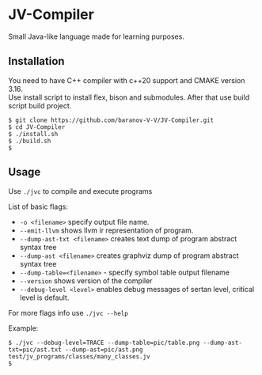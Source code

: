 # JV-Compiler

Small Java-like language made for learning purposes.

## Installation

You need to have C++ compiler with c++20 support and CMAKE version 3.16.\
Use install script to install flex, bison and submodules. After that use build script build project.

```Shell
$ git clone https://github.com/baranov-V-V/JV-Compiler.git
$ cd JV-Compiler
$ ./install.sh
$ ./build.sh
$
```

## Usage

Use `./jvc` to compile and execute programs

List of basic flags:

* `-o <filename>` specify output file name.
* `--emit-llvm` shows llvm ir representation of program.
* `--dump-ast-txt <filename>` creates text dump of program abstract syntax tree
* `--dump-ast <filename>` creates graphviz dump of program abstract syntax tree
* `--dump-table=<filename>`  - specify symbol table output filename
* `--version` shows version of the compiler
* `--debug-level <level>` enables debug messages of sertan level, critical level is default.

For more flags info use `./jvc --help`

Example:

```Shell
$ ./jvc --debug-level=TRACE --dump-table=pic/table.png --dump-ast-txt=pic/ast.txt --dump-ast=pic/ast.png test/jv_programs/classes/many_classes.jv
$
```
